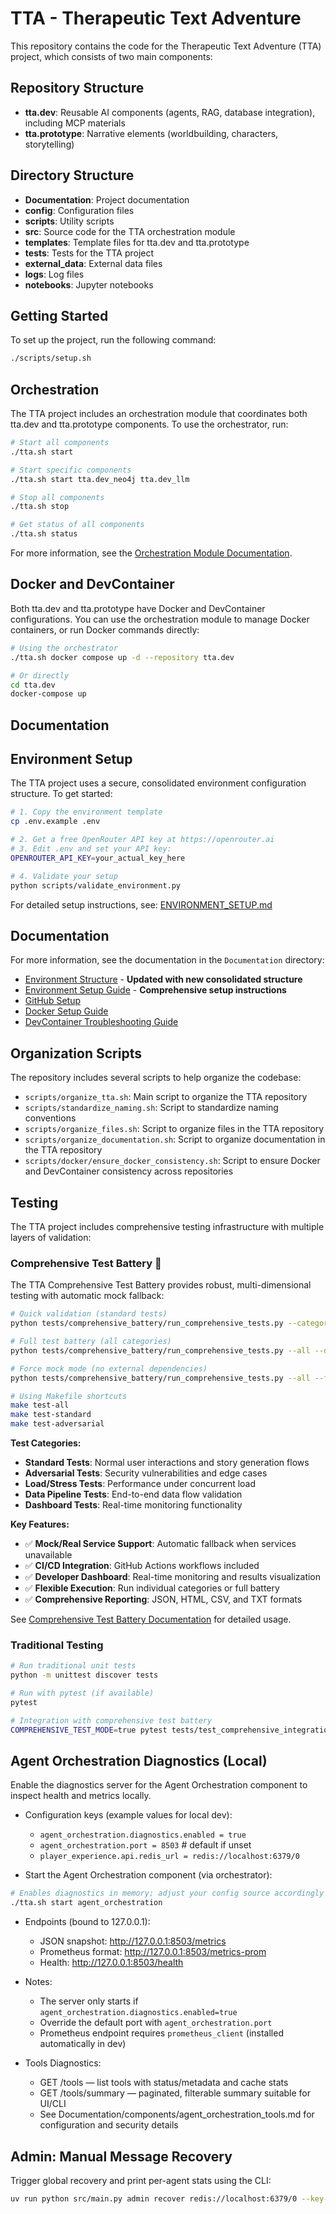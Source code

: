 # TTA - Therapeutic Text Adventure

This repository contains the code for the Therapeutic Text Adventure (TTA) project, which consists of two main components:

## Repository Structure

- **tta.dev**: Reusable AI components (agents, RAG, database integration), including MCP materials
- **tta.prototype**: Narrative elements (worldbuilding, characters, storytelling)

## Directory Structure

- **Documentation**: Project documentation
- **config**: Configuration files
- **scripts**: Utility scripts
- **src**: Source code for the TTA orchestration module
- **templates**: Template files for tta.dev and tta.prototype
- **tests**: Tests for the TTA project
- **external_data**: External data files
- **logs**: Log files
- **notebooks**: Jupyter notebooks

## Getting Started

To set up the project, run the following command:

```bash
./scripts/setup.sh
```

## Orchestration

The TTA project includes an orchestration module that coordinates both tta.dev and tta.prototype components. To use the orchestrator, run:

```bash
# Start all components
./tta.sh start

# Start specific components
./tta.sh start tta.dev_neo4j tta.dev_llm

# Stop all components
./tta.sh stop

# Get status of all components
./tta.sh status
```

For more information, see the [Orchestration Module Documentation](src/orchestration/README.md).

## Docker and DevContainer

Both tta.dev and tta.prototype have Docker and DevContainer configurations. You can use the orchestration module to manage Docker containers, or run Docker commands directly:

```bash
# Using the orchestrator
./tta.sh docker compose up -d --repository tta.dev

# Or directly
cd tta.dev
docker-compose up
```

## Documentation

## Environment Setup

The TTA project uses a secure, consolidated environment configuration structure. To get started:

```bash
# 1. Copy the environment template
cp .env.example .env

# 2. Get a free OpenRouter API key at https://openrouter.ai
# 3. Edit .env and set your API key:
OPENROUTER_API_KEY=your_actual_key_here

# 4. Validate your setup
python scripts/validate_environment.py
```

For detailed setup instructions, see: [ENVIRONMENT_SETUP.md](ENVIRONMENT_SETUP.md)

## Documentation

For more information, see the documentation in the `Documentation` directory:

- [Environment Structure](Documentation/ENV_STRUCTURE.md) - **Updated with new consolidated structure**
- [Environment Setup Guide](ENVIRONMENT_SETUP.md) - **Comprehensive setup instructions**
- [GitHub Setup](Documentation/GITHUB_SETUP.md)
- [Docker Setup Guide](Documentation/docker/docker_setup_guide.md)
- [DevContainer Troubleshooting Guide](Documentation/docker/devcontainer_troubleshooting_guide.md)

## Organization Scripts

The repository includes several scripts to help organize the codebase:

- `scripts/organize_tta.sh`: Main script to organize the TTA repository
- `scripts/standardize_naming.sh`: Script to standardize naming conventions
- `scripts/organize_files.sh`: Script to organize files in the TTA repository
- `scripts/organize_documentation.sh`: Script to organize documentation in the TTA repository
- `scripts/docker/ensure_docker_consistency.sh`: Script to ensure Docker and DevContainer consistency across repositories

## Testing

The TTA project includes comprehensive testing infrastructure with multiple layers of validation:

### Comprehensive Test Battery 🧪

The TTA Comprehensive Test Battery provides robust, multi-dimensional testing with automatic mock fallback:

```bash
# Quick validation (standard tests)
python tests/comprehensive_battery/run_comprehensive_tests.py --categories standard

# Full test battery (all categories)
python tests/comprehensive_battery/run_comprehensive_tests.py --all --detailed-report

# Force mock mode (no external dependencies)
python tests/comprehensive_battery/run_comprehensive_tests.py --all --force-mock

# Using Makefile shortcuts
make test-all
make test-standard
make test-adversarial
```

**Test Categories:**
- **Standard Tests**: Normal user interactions and story generation flows
- **Adversarial Tests**: Security vulnerabilities and edge cases
- **Load/Stress Tests**: Performance under concurrent load
- **Data Pipeline Tests**: End-to-end data flow validation
- **Dashboard Tests**: Real-time monitoring functionality

**Key Features:**
- ✅ **Mock/Real Service Support**: Automatic fallback when services unavailable
- ✅ **CI/CD Integration**: GitHub Actions workflows included
- ✅ **Developer Dashboard**: Real-time monitoring and results visualization
- ✅ **Flexible Execution**: Run individual categories or full battery
- ✅ **Comprehensive Reporting**: JSON, HTML, CSV, and TXT formats

See [Comprehensive Test Battery Documentation](docs/testing/comprehensive-test-battery.md) for detailed usage.

### Traditional Testing

```bash
# Run traditional unit tests
python -m unittest discover tests

# Run with pytest (if available)
pytest

# Integration with comprehensive test battery
COMPREHENSIVE_TEST_MODE=true pytest tests/test_comprehensive_integration.py
```

## Agent Orchestration Diagnostics (Local)

Enable the diagnostics server for the Agent Orchestration component to inspect health and metrics locally.

- Configuration keys (example values for local dev):

  - `agent_orchestration.diagnostics.enabled = true`
  - `agent_orchestration.port = 8503` # default if unset
  - `player_experience.api.redis_url = redis://localhost:6379/0`

- Start the Agent Orchestration component (via orchestrator):

```bash
# Enables diagnostics in memory; adjust your config source accordingly
./tta.sh start agent_orchestration
```

- Endpoints (bound to 127.0.0.1):

  - JSON snapshot: http://127.0.0.1:8503/metrics
  - Prometheus format: http://127.0.0.1:8503/metrics-prom
  - Health: http://127.0.0.1:8503/health

- Notes:

  - The server only starts if `agent_orchestration.diagnostics.enabled=true`
  - Override the default port with `agent_orchestration.port`
  - Prometheus endpoint requires `prometheus_client` (installed automatically in dev)

- Tools Diagnostics:
  - GET /tools — list tools with status/metadata and cache stats
  - GET /tools/summary — paginated, filterable summary suitable for UI/CLI
  - See Documentation/components/agent_orchestration_tools.md for configuration and security details

## Admin: Manual Message Recovery

Trigger global recovery and print per-agent stats using the CLI:

```bash
uv run python src/main.py admin recover redis://localhost:6379/0 --key-prefix ao
```
